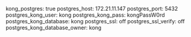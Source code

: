 kong_postgres: true
postgres_host: 172.21.11.147
postgres_port: 5432
postgres_kong_user: kong
postgres_kong_pass: kongPassW0rd
postgres_kong_database: kong
postgres_ssl: off
postgres_ssl_verify: off
postgres_kong_database_owner: kong

